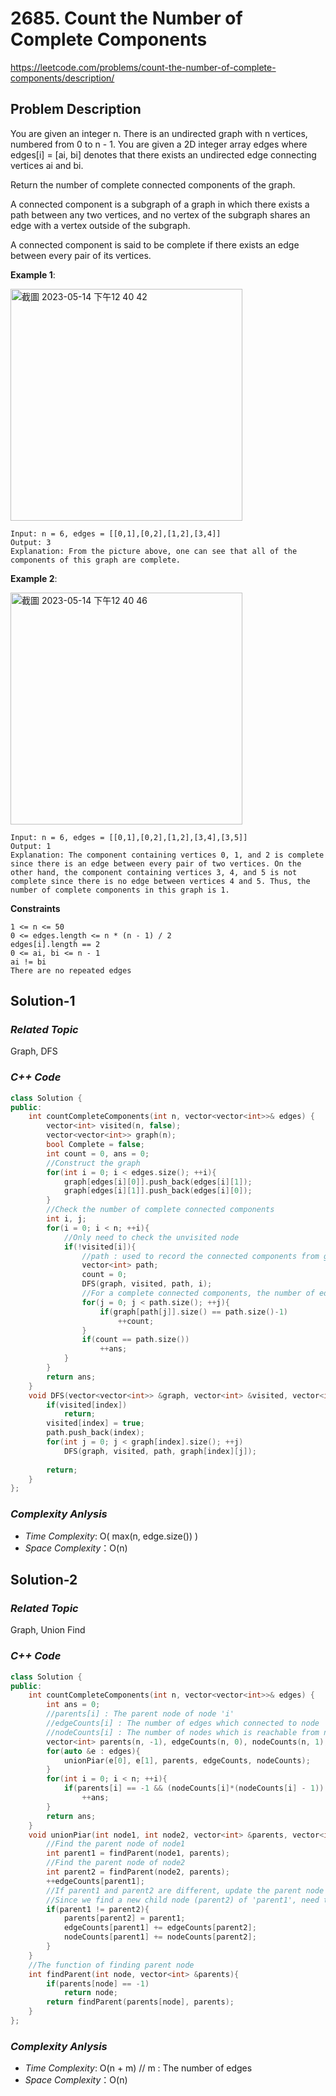 # 2685. Count the Number of Complete Components
https://leetcode.com/problems/count-the-number-of-complete-components/description/

## Problem Description

You are given an integer n. There is an undirected graph with n vertices, numbered from 0 to n - 1. You are given a 2D integer array edges where edges[i] = [ai, bi] denotes that there exists an undirected edge connecting vertices ai and bi.

Return the number of complete connected components of the graph.

A connected component is a subgraph of a graph in which there exists a path between any two vertices, and no vertex of the subgraph shares an edge with a vertex outside of the subgraph.

A connected component is said to be complete if there exists an edge between every pair of its vertices.


**Example 1**:

<img width="371" alt="截圖 2023-05-14 下午12 40 42" src="https://github.com/Eddiecc06/LeetCode/assets/18256877/69d631fb-f05e-41b3-933d-821154d12777">

```
Input: n = 6, edges = [[0,1],[0,2],[1,2],[3,4]]
Output: 3
Explanation: From the picture above, one can see that all of the components of this graph are complete.
```
**Example 2**:

<img width="371" alt="截圖 2023-05-14 下午12 40 46" src="https://github.com/Eddiecc06/LeetCode/assets/18256877/a45d01cd-05fc-46e8-a028-36faef4d272b">

```
Input: n = 6, edges = [[0,1],[0,2],[1,2],[3,4],[3,5]]
Output: 1
Explanation: The component containing vertices 0, 1, and 2 is complete since there is an edge between every pair of two vertices. On the other hand, the component containing vertices 3, 4, and 5 is not complete since there is no edge between vertices 4 and 5. Thus, the number of complete components in this graph is 1.
```

**Constraints**
```
1 <= n <= 50
0 <= edges.length <= n * (n - 1) / 2
edges[i].length == 2
0 <= ai, bi <= n - 1
ai != bi
There are no repeated edges
```

## Solution-1

### _Related Topic_
   Graph, DFS

### _C++ Code_
```cpp
class Solution {
public:
    int countCompleteComponents(int n, vector<vector<int>>& edges) {
        vector<int> visited(n, false);
        vector<vector<int>> graph(n);
        bool Complete = false;
        int count = 0, ans = 0;
        //Construct the graph
        for(int i = 0; i < edges.size(); ++i){
            graph[edges[i][0]].push_back(edges[i][1]);
            graph[edges[i][1]].push_back(edges[i][0]);
        }
        //Check the number of complete connected components
        int i, j;
        for(i = 0; i < n; ++i){
            //Only need to check the unvisited node
            if(!visited[i]){
                //path : used to record the connected components from graph
                vector<int> path;
                count = 0;
                DFS(graph, visited, path, i);
                //For a complete connected components, the number of edges must be equal to the number of connected components
                for(j = 0; j < path.size(); ++j){
                    if(graph[path[j]].size() == path.size()-1)
                        ++count;
                }
                if(count == path.size())
                    ++ans;
            }
        }
        return ans;
    }
    void DFS(vector<vector<int>> &graph, vector<int> &visited, vector<int> &path, int index){
        if(visited[index])
            return;
        visited[index] = true;
        path.push_back(index);
        for(int j = 0; j < graph[index].size(); ++j)
            DFS(graph, visited, path, graph[index][j]);
        
        return;
    }
};
```

### _Complexity Anlysis_
- _Time Complexity_: O( max(n, edge.size()) )
- _Space Complexity_：O(n)


## Solution-2

### _Related Topic_
   Graph, Union Find

### _C++ Code_
```cpp
class Solution {
public:
    int countCompleteComponents(int n, vector<vector<int>>& edges) {
        int ans = 0;
        //parents[i] : The parent node of node 'i'
        //edgeCounts[i] : The number of edges which connected to node 'i'
        //nodeCounts[i] : The number of nodes which is reachable from node 'i'
        vector<int> parents(n, -1), edgeCounts(n, 0), nodeCounts(n, 1);
        for(auto &e : edges){
            unionPiar(e[0], e[1], parents, edgeCounts, nodeCounts);
        }
        for(int i = 0; i < n; ++i){
            if(parents[i] == -1 && (nodeCounts[i]*(nodeCounts[i] - 1)) / 2 == edgeCounts[i])
                ++ans;
        }
        return ans;
    }
    void unionPiar(int node1, int node2, vector<int> &parents, vector<int> &edgeCounts, vector<int> &nodeCounts){
        //Find the parent node of node1
        int parent1 = findParent(node1, parents);
        //Find the parent node of node2
        int parent2 = findParent(node2, parents);
        ++edgeCounts[parent1];
        //If parent1 and parent2 are different, update the parent node of node 'parent2' as 'parent1'
        //Since we find a new child node (parent2) of 'parent1', need to update the edges and nodes record of 'parent1'
        if(parent1 != parent2){
            parents[parent2] = parent1;
            edgeCounts[parent1] += edgeCounts[parent2];
            nodeCounts[parent1] += nodeCounts[parent2];
        }
    }
    //The function of finding parent node
    int findParent(int node, vector<int> &parents){
        if(parents[node] == -1)
            return node;
        return findParent(parents[node], parents);
    }
};
```

### _Complexity Anlysis_
- _Time Complexity_: O(n + m) // m : The number of edges
- _Space Complexity_：O(n)
